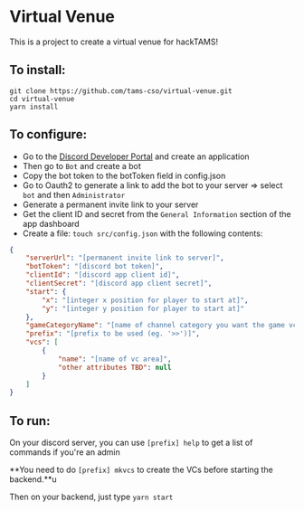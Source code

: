 # Virtual Venue

This is a project to create a virtual venue for hackTAMS!

## To install:

```
git clone https://github.com/tams-cso/virtual-venue.git
cd virtual-venue
yarn install
```

## To configure:

-   Go to the [Discord Developer Portal](https://discord.com/developers/applications) and create an application
-   Then go to `Bot` and create a bot
-   Copy the bot token to the botToken field in config.json
-   Go to Oauth2 to generate a link to add the bot to your server => select `bot` and then `Administrator`
-   Generate a permanent invite link to your server
-   Get the client ID and secret from the `General Information` section of the app dashboard
-   Create a file: `touch src/config.json` with the following contents:

```json
{
    "serverUrl": "[permanent invite link to server]",
    "botToken": "[discord bot token]",
    "clientId": "[discord app client id]",
    "clientSecret": "[discord app client secret]",
    "start": {
        "x": "[integer x position for player to start at]",
        "y": "[integer y position for player to start at]"
    },
    "gameCategoryName": "[name of channel category you want the game vcs to be in (eg. 'game')]",
    "prefix": "[prefix to be used (eg. '>>')]",
    "vcs": [
        {
            "name": "[name of vc area]",
            "other attributes TBD": null
        }
    ]
}
```

## To run:

On your discord server, you can use `[prefix] help` to get a list of commands if you're an admin

**You need to do `[prefix] mkvcs` to create the VCs before starting the backend.**u

Then on your backend, just type `yarn start`
